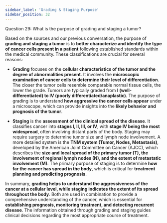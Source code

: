```yaml
---
sidebar_label: 'Grading & Staging Purpose'
sidebar_position: 32
---
```

Question 29: What is the purpose of grading and staging a tumor?

Based on the sources and our previous conversation, the purpose of **grading and staging a tumor** is to **better characterize and identify the type of cancer cells present in a patient** following established standards within the medical community. These classifications are crucial for several reasons:

*   **Grading** focuses on the **cellular characteristics of the tumor and the degree of abnormalities present**. It involves the **microscopic examination of cancer cells to determine their level of differentiation**. The closer the tumor cells resemble comparable normal tissue cells, the lower the grade. Tumors are typically graded from **I (well-differentiated) to IV (poorly differentiated/anaplastic)**. The purpose of grading is to understand **how aggressive the cancer cells appear** under a microscope, which can provide insights into the **likely behavior and prognosis of the tumor**.

*   **Staging** is the **assessment of the clinical spread of the disease**. It classifies cancer into **stages I, II, III, or IV**, with **stage IV being the most widespread**, often involving distant parts of the body. Staging may require surgery to determine tumor size and lymph node involvement. A more detailed system is the **TNM system (Tumor, Nodes, Metastasis)**, developed by the American Joint Committee on Cancer (AJCC), which describes the **size and local spread of the primary tumor (T), the involvement of regional lymph nodes (N), and the extent of metastatic involvement (M)**. The primary purpose of staging is to determine **how far the cancer has spread in the body**, which is critical for **treatment planning and predicting prognosis**.

In summary, **grading helps to understand the aggressiveness of the cancer at a cellular level, while staging indicates the extent of its spread throughout the body**. Both are used in combination to provide a comprehensive understanding of the cancer, which is essential for **establishing prognosis, monitoring treatment, and detecting recurrent disease**. The information obtained through grading and staging guides clinical decisions regarding the most appropriate course of treatment.